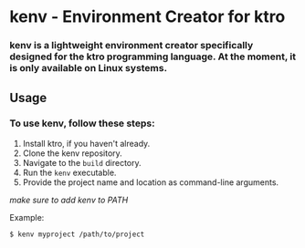# kenv - Environment Creator for ktro

### kenv is a lightweight environment creator specifically designed for the ktro programming language. At the moment, it is only available on Linux systems.

## Usage

### To use kenv, follow these steps:

1. Install ktro, if you haven't already.
2. Clone the kenv repository.
3. Navigate to the `build` directory.
4. Run the `kenv` executable.
5. Provide the project name and location as command-line arguments.

*make sure to add kenv to PATH*

Example:
```shell
$ kenv myproject /path/to/project
